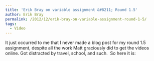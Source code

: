```yaml
---
title: 'Erik Bray on variable assignment &#8211; Round 1.5'
author: Erik Bray
permalink: /2012/12/erik-bray-on-variable-assignment-round-1-5/
tags:
  - Video
---
```

It just occurred to me that I never made a blog post for my round 1.5 assignment, despite all the work Matt graciously did to get the videos online. Got distracted by travel, school, and such.  So here it is:
